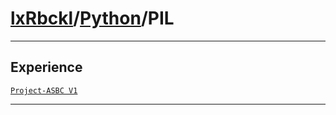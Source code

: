 # [lxRbckl](https://github.com/lxRbckl/lxRbckl/tree/main)/[Python](https://github.com/lxRbckl/lxRbckl/tree/main/Python)/PIL

---



## Experience


[`Project-ASBC V1`](https://github.com/lxRbckl/Project-ASBC/blob/V1/README.md)




---